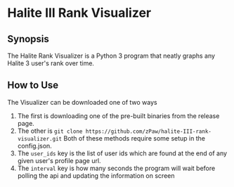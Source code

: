 # Halite III Rank Visualizer
## Synopsis
The Halite Rank Visualizer is a Python 3 program that neatly graphs any Halite 3 user's rank over time.
## How to Use
The Visualizer can be downloaded one of two ways
1. The first is downloading one of the pre-built binaries from the release page.
2. The other is `git clone https://github.com/zPaw/halite-III-rank-visualizer.git` 
Both of these methods require some setup in the config.json.
1. The `user_ids` key is the list of user ids which are found at the end of any given user's profile page url.
2. The `interval` key is how many seconds the program will wait before polling the api and updating the information on screen

